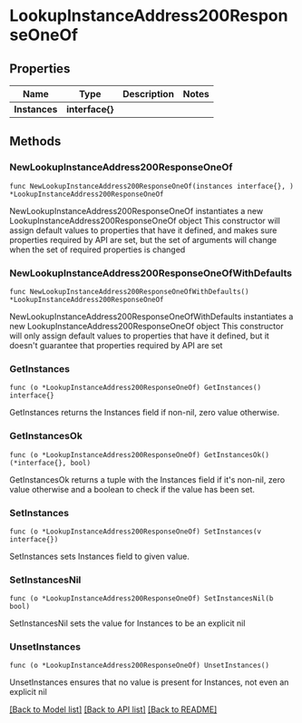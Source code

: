 # LookupInstanceAddress200ResponseOneOf

## Properties

Name | Type | Description | Notes
------------ | ------------- | ------------- | -------------
**Instances** | **interface{}** |  | 

## Methods

### NewLookupInstanceAddress200ResponseOneOf

`func NewLookupInstanceAddress200ResponseOneOf(instances interface{}, ) *LookupInstanceAddress200ResponseOneOf`

NewLookupInstanceAddress200ResponseOneOf instantiates a new LookupInstanceAddress200ResponseOneOf object
This constructor will assign default values to properties that have it defined,
and makes sure properties required by API are set, but the set of arguments
will change when the set of required properties is changed

### NewLookupInstanceAddress200ResponseOneOfWithDefaults

`func NewLookupInstanceAddress200ResponseOneOfWithDefaults() *LookupInstanceAddress200ResponseOneOf`

NewLookupInstanceAddress200ResponseOneOfWithDefaults instantiates a new LookupInstanceAddress200ResponseOneOf object
This constructor will only assign default values to properties that have it defined,
but it doesn't guarantee that properties required by API are set

### GetInstances

`func (o *LookupInstanceAddress200ResponseOneOf) GetInstances() interface{}`

GetInstances returns the Instances field if non-nil, zero value otherwise.

### GetInstancesOk

`func (o *LookupInstanceAddress200ResponseOneOf) GetInstancesOk() (*interface{}, bool)`

GetInstancesOk returns a tuple with the Instances field if it's non-nil, zero value otherwise
and a boolean to check if the value has been set.

### SetInstances

`func (o *LookupInstanceAddress200ResponseOneOf) SetInstances(v interface{})`

SetInstances sets Instances field to given value.


### SetInstancesNil

`func (o *LookupInstanceAddress200ResponseOneOf) SetInstancesNil(b bool)`

 SetInstancesNil sets the value for Instances to be an explicit nil

### UnsetInstances
`func (o *LookupInstanceAddress200ResponseOneOf) UnsetInstances()`

UnsetInstances ensures that no value is present for Instances, not even an explicit nil

[[Back to Model list]](../README.md#documentation-for-models) [[Back to API list]](../README.md#documentation-for-api-endpoints) [[Back to README]](../README.md)


